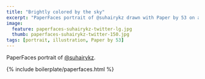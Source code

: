 ```yaml
---
title: "Brightly colored by the sky"
excerpt: "PaperFaces portrait of @suhairykz drawn with Paper by 53 on an iPad."
image: 
  feature: paperfaces-suhairykz-twitter-lg.jpg
  thumb: paperfaces-suhairykz-twitter-150.jpg
tags: [portrait, illustration, Paper by 53]
---
```


PaperFaces portrait of [@suhairykz](http://twitter.com/suhairykz).

{% include boilerplate/paperfaces.html %}